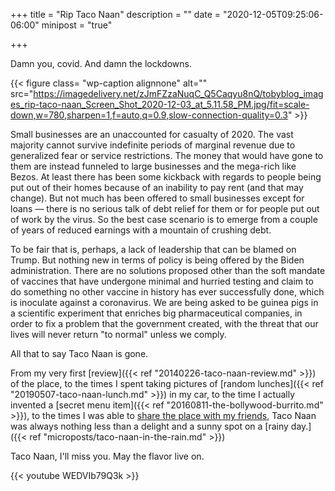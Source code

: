 +++
title = "Rip Taco Naan"
description = ""
date = "2020-12-05T09:25:06-06:00"
minipost = "true"

+++

Damn you, covid. And damn the lockdowns.

{{< figure class= "wp-caption alignnone" alt="" src="https://imagedelivery.net/zJmFZzaNuqC_Q5Caqyu8nQ/tobyblog_images_rip-taco-naan_Screen_Shot_2020-12-03_at_5.11.58_PM.jpg/fit=scale-down,w=780,sharpen=1,f=auto,q=0.9,slow-connection-quality=0.3" >}}

Small businesses are an unaccounted for casualty of 2020. The vast majority cannot survive indefinite periods of marginal revenue due to generalized fear or service restrictions. The money that would have gone to them are instead funneled to large businesses and the mega-rich like Bezos. At least there has been some kickback with regards to people being put out of their homes because of an inability to pay rent (and that may change). But not much has been offered to small businesses except for loans — there is no serious talk of debt relief for them or for people put out of work by the virus. So the best case scenario is to emerge from a couple of years of reduced earnings with a mountain of crushing debt. 

To be fair that is, perhaps, a lack of leadership that can be blamed on Trump. But nothing new in terms of policy is being offered by the Biden administration. There are no  solutions proposed other than the soft mandate of vaccines that have undergone minimal and hurried testing and claim to do something no other vaccine in history has ever successfully done, which is inoculate against a coronavirus. We are being asked to be guinea pigs in a scientific experiment that enriches big pharmaceutical companies, in order to fix a problem that the government created, with the threat that our lives will never return "to normal" unless we comply.

All that to say Taco Naan is gone. 

From my very first [review]({{< ref "20140226-taco-naan-review.md" >}}) of the place, to the times I spent taking pictures of [random lunches]({{< ref "20190507-taco-naan-lunch.md" >}}) in my car, to the time I actually invented a [secret menu item]({{< ref "20160811-the-bollywood-burrito.md" >}}), to the times I was able to [share the place with my friends](http://www.reviewtheworld.com/2015/03/texas-taco-challenge-taco-naan-vs-fuel.html), Taco Naan was always nothing less than a delight and a sunny spot on a [rainy day.]({{< ref "microposts/taco-naan-in-the-rain.md" >}})

Taco Naan, I'll miss you. May the flavor live on.

{{< youtube WEDVIb79Q3k >}}
